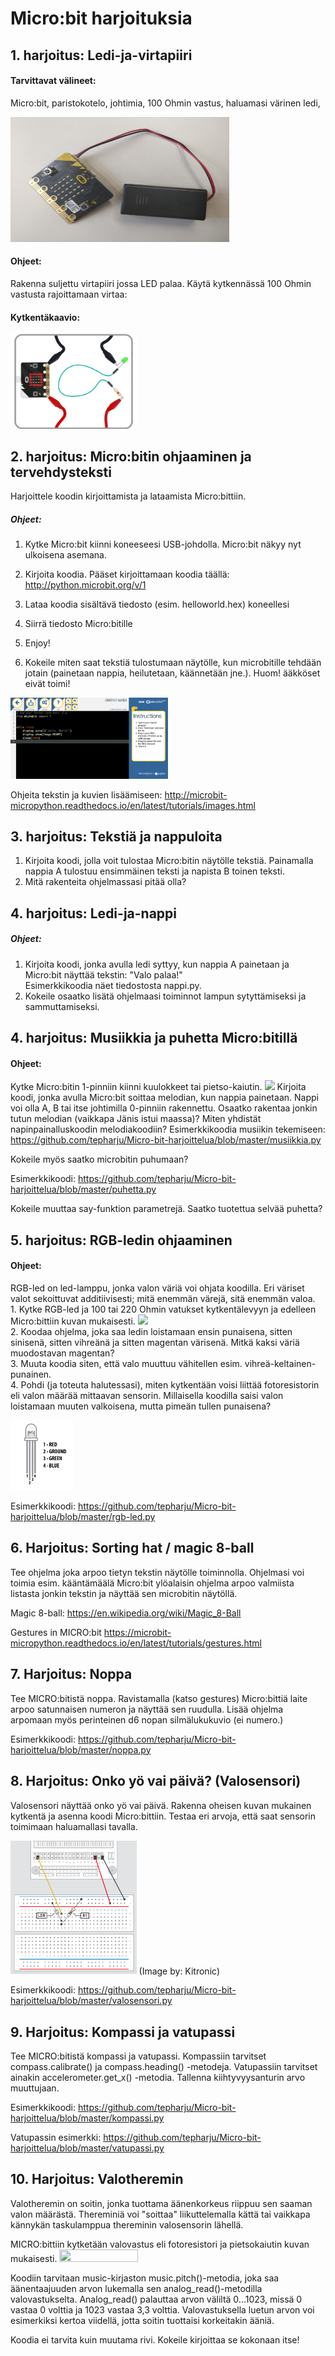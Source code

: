 # Micro:bit harjoituksia

## 1. harjoitus: Ledi-ja-virtapiiri

#### Tarvittavat välineet:

Micro:bit, paristokotelo, johtimia, 100 Ohmin vastus, haluamasi värinen ledi,

<img src="https://github.com/tepharju/Micro-bit-harjoittelua/blob/master/IMG_20180502_133946.jpg" height="200" width="350">



#### Ohjeet:

Rakenna suljettu virtapiiri jossa LED palaa. Käytä kytkennässä 100 Ohmin vastusta rajoittamaan virtaa:

#### Kytkentäkaavio:

<img src="https://github.com/tepharju/Micro-bit-harjoittelua/blob/master/microbit2.png" height="40%" width="40%">

## 2. harjoitus: Micro:bitin ohjaaminen ja tervehdysteksti

Harjoittele koodin kirjoittamista ja lataamista Micro:bittiin.



##### Ohjeet:

1. Kytke Micro:bit kiinni koneeseesi USB-johdolla. Micro:bit näkyy nyt ulkoisena asemana. 
2. Kirjoita koodia. Pääset kirjoittamaan koodia täällä: http://python.microbit.org/v/1
3. Lataa koodia sisältävä tiedosto (esim. helloworld.hex) koneellesi
4. Siirrä tiedosto Micro:bitille
5. Enjoy!

6. Kokeile miten saat tekstiä tulostumaan näytölle, kun microbitille tehdään jotain (painetaan nappia, heilutetaan, käännetään jne.). Huom! ääkköset eivät toimi! 

<img src="https://github.com/tepharju/Micro-bit-harjoittelua/blob/master/microbit1.png" height="50%" width="50%">

Ohjeita tekstin ja kuvien lisäämiseen: http://microbit-micropython.readthedocs.io/en/latest/tutorials/images.html


## 3. harjoitus: Tekstiä ja nappuloita

1. Kirjoita koodi, jolla voit tulostaa Micro:bitin näytölle tekstiä. Painamalla nappia A tulostuu ensimmäinen teksti ja napista B toinen teksti. 
2. Mitä rakenteita ohjelmassasi pitää olla?

## 4. harjoitus: Ledi-ja-nappi

##### Ohjeet:

1. Kirjoita koodi, jonka avulla ledi syttyy, kun nappia A painetaan ja Micro:bit näyttää tekstin: "Valo palaa!" 
<br>Esimerkkikoodia näet tiedostosta nappi.py.
2. Kokeile osaatko lisätä ohjelmaasi toiminnot lampun sytyttämiseksi ja sammuttamiseksi.

## 4. harjoitus: Musiikkia ja puhetta Micro:bitillä

#### Ohjeet:

Kytke Micro:bitin 1-pinniin kiinni kuulokkeet tai pietso-kaiutin. 
<img src="https://s3-eu-west-1.amazonaws.com/twsu-production/images/jack-1465559835719.jpg">
Kirjoita koodi, jonka avulla Micro:bit soittaa melodian, kun nappia painetaan. Nappi voi olla A, B tai itse johtimilla 0-pinniin rakennettu. 
Osaatko rakentaa jonkin tutun melodian (vaikkapa Jänis istui maassa)? Miten yhdistät napinpainalluskoodin melodiakoodiin?
Esimerkkikoodia musiikin tekemiseen: https://github.com/tepharju/Micro-bit-harjoittelua/blob/master/musiikkia.py

Kokeile myös saatko microbitin puhumaan?

Esimerkkikoodi: https://github.com/tepharju/Micro-bit-harjoittelua/blob/master/puhetta.py

Kokeile muuttaa say-funktion parametrejä. Saatko tuotettua selvää puhetta?


## 5. harjoitus: RGB-ledin ohjaaminen

#### Ohjeet:

RGB-led on led-lamppu, jonka valon väriä voi ohjata koodilla. Eri väriset valot sekoittuvat additiivisesti; mitä enemmän värejä, sitä enemmän valoa.
<br>1. Kytke RGB-led ja 100 tai 220 Ohmin vatukset kytkentälevyyn ja edelleen Micro:bittiin kuvan mukaisesti. 
<img src="http://www.101computing.net/wp/wp-content/uploads/bbc-microbit-RGB-LED-Circuit-Gradient.png">
<br>2. Koodaa ohjelma, joka saa ledin loistamaan ensin punaisena, sitten sinisenä, sitten vihreänä ja sitten magentan värisenä. Mitkä kaksi väriä muodostavan magentan? 
<br>3. Muuta koodia siten, että valo muuttuu vähitellen esim. vihreä-keltainen-punainen.
<br>4. Pohdi (ja toteuta halutessasi), miten kytkentään voisi liittää fotoresistorin eli valon määrää mittaavan sensorin. Millaisella koodilla saisi valon loistamaan muuten valkoisena, mutta pimeän tullen punaisena?

<img src="https://github.com/tepharju/Micro-bit-harjoittelua/blob/master/RGBPinOut.png" height="20%" width="20%">


Esimerkkikoodi: https://github.com/tepharju/Micro-bit-harjoittelua/blob/master/rgb-led.py

## 6. Harjoitus: Sorting hat / magic 8-ball 

Tee ohjelma joka arpoo tietyn tekstin näytölle toiminnolla. Ohjelmasi voi toimia esim. kääntämäälä Micro:bit ylöalaisin ohjelma arpoo valmiista listasta jonkin tekstin ja näyttää sen microbitin näytöllä.

Magic 8-ball: https://en.wikipedia.org/wiki/Magic_8-Ball

Gestures in MICRO:bit https://microbit-micropython.readthedocs.io/en/latest/tutorials/gestures.html


## 7. Harjoitus: Noppa

Tee MICRO:bitistä noppa. Ravistamalla (katso gestures) Micro:bittiä laite arpoo satunnaisen numeron ja näyttää sen ruudulla. Lisää ohjelma arpomaan myös perinteinen d6 nopan silmälukukuvio (ei numero.)

Esimerkkikoodi: https://github.com/tepharju/Micro-bit-harjoittelua/blob/master/noppa.py

## 8. Harjoitus: Onko yö vai päivä? (Valosensori)

Valosensori näyttää onko yö vai päivä. Rakenna oheisen kuvan mukainen kytkentä ja asenna koodi Micro:bittiin. Testaa eri arvoja, että saat sensorin toimimaan haluamallasi tavalla. 


<img src="https://github.com/tepharju/Micro-bit-harjoittelua/blob/master/microbit_breadboard_schema_light.png" height="40%" width="40%">
(Image by: Kitronic)

Esimerkkikoodi: https://github.com/tepharju/Micro-bit-harjoittelua/blob/master/valosensori.py





## 9. Harjoitus: Kompassi ja vatupassi

Tee MICRO:bitistä kompassi ja vatupassi. Kompassiin tarvitset compass.calibrate() ja compass.heading() -metodeja. Vatupassiin tarvitset ainakin accelerometer.get_x() -metodia. Tallenna kiihtyvyysanturin arvo muuttujaan.

Esimerkkikoodi: https://github.com/tepharju/Micro-bit-harjoittelua/blob/master/kompassi.py

Vatupassin esimerkki: https://github.com/tepharju/Micro-bit-harjoittelua/blob/master/vatupassi.py


## 10. Harjoitus: Valotheremin
Valotheremin on soitin, jonka tuottama äänenkorkeus riippuu sen saaman valon määrästä. Thereminiä voi "soittaa" liikuttelemalla kättä tai vaikkapa kännykän taskulamppua thereminin valosensorin lähellä.

MICRO:bittiin kytketään valovastus eli fotoresistori ja pietsokaiutin kuvan mukaisesti. 
<img src="https://github.com/tepharju/Micro-bit-harjoittelua/blob/master/valotheremin1.png" height="50%" width="50%">

Koodiin tarvitaan music-kirjaston music.pitch()-metodia, joka saa äänentaajuuden arvon lukemalla sen analog_read()-metodilla valovastukselta. Analog_read() palauttaa arvon väliltä 0...1023, missä 0 vastaa 0 volttia ja 1023 vastaa 3,3 volttia. Valovastuksella luetun arvon voi esimerkiksi kertoa viidellä, jotta soitin tuottaisi korkeitakin ääniä.

Koodia ei tarvita kuin muutama rivi. Kokeile kirjoittaa se kokonaan itse!


